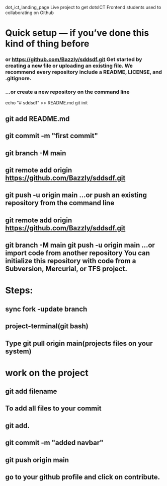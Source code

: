 dot_ict_landing_page
Live project to get dotsICT Frontend students used to collaborating on Github

# Quick setup — if you’ve done this kind of thing before
### or https://github.com/Bazzly/sddsdf.git Get started by creating a new file or uploading an existing file. We recommend every repository include a README, LICENSE, and .gitignore.

### …or create a new repository on the command line 
echo "# sddsdf" >> README.md git init 
## git add README.md 
## git commit -m "first commit" 
## git branch -M main 
## git remote add origin https://github.com/Bazzly/sddsdf.git 
## git push -u origin main …or push an existing repository from the command line 
## git remote add origin https://github.com/Bazzly/sddsdf.git 
## git branch -M main git push -u origin main …or import code from another repository You can initialize this repository with code from a Subversion, Mercurial, or TFS project.
# Steps:
## sync fork -update branch
## project-terminal(git bash)
## Type git pull origin main(projects files on your system)
# work on the project
## git add filename

## To add all files to your commit
## git add.
## git commit -m "added navbar"
## git push origin main
## go to your github profile and click on contribute.